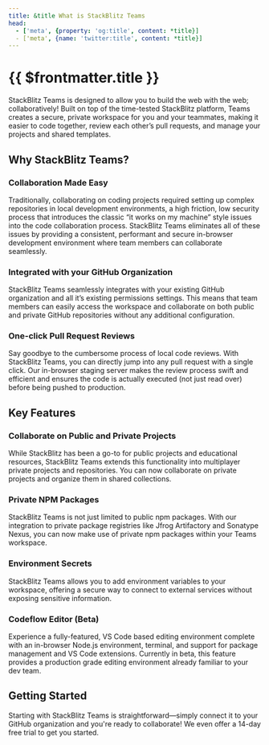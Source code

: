 ```yaml
---
title: &title What is StackBlitz Teams
head:
  - ['meta', {property: 'og:title', content: *title}] 
  - ['meta', {name: 'twitter:title', content: *title}]
---
```


# {{ $frontmatter.title }}

StackBlitz Teams is designed to allow you to build the web with the web; collaboratively! Built on top of the time-tested StackBlitz platform, Teams creates a secure, private workspace for you and your teammates, making it easier to code together, review each other’s pull requests, and manage your projects and shared templates.

## Why StackBlitz Teams?

### Collaboration Made Easy
Traditionally, collaborating on coding projects required setting up complex repositories in local development environments, a high friction, low security process that introduces the classic “it works on my machine” style issues into the code collaboration process. StackBlitz Teams eliminates all of these issues by providing a consistent, performant and secure in-browser development environment where team members can collaborate seamlessly. 

### Integrated with your GitHub Organization
StackBlitz Teams seamlessly integrates with your existing GitHub organization and all it’s existing permissions settings. This means that team members can easily access the workspace and collaborate on both public and private GitHub repositories without any additional configuration.

### One-click Pull Request Reviews
Say goodbye to the cumbersome process of local code reviews. With StackBlitz Teams, you can directly jump into any pull request with a single click.  Our in-browser staging server makes the review process swift and efficient and ensures the code is actually executed (not just read over) before being pushed to production.

## Key Features

### Collaborate on Public and Private Projects
While StackBlitz has been a go-to for public projects and educational resources, StackBlitz Teams extends this functionality into multiplayer private projects and repositories. You can now collaborate on private projects and organize them in shared collections.

### Private NPM Packages
StackBlitz Teams is not just limited to public npm packages. With our integration to private package registries like Jfrog Artifactory and Sonatype Nexus, you can now make use of private npm packages within your Teams workspace.

### Environment Secrets
StackBlitz Teams allows you to add environment variables to your workspace, offering a secure way to connect to external services without exposing sensitive information.

### Codeflow Editor (Beta)
Experience a fully-featured, VS Code based editing environment complete with an in-browser Node.js environment, terminal, and support for package management and VS Code extensions. Currently in beta, this feature provides a production grade editing environment already familiar to your dev team.

## Getting Started
Starting with StackBlitz Teams is straightforward—simply connect it to your GitHub organization and you're ready to collaborate! We even offer a 14-day free trial to get you started.
